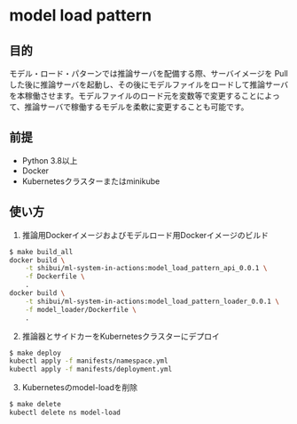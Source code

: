 # model load pattern

## 目的

モデル・ロード・パターンでは推論サーバを配備する際、サーバイメージを Pull した後に推論サーバを起動し、その後にモデルファイルをロードして推論サーバを本稼働させます。モデルファイルのロード元を変数等で変更することによって、推論サーバで稼働するモデルを柔軟に変更することも可能です。

## 前提

- Python 3.8以上
- Docker
- Kubernetesクラスターまたはminikube

## 使い方

1. 推論用Dockerイメージおよびモデルロード用Dockerイメージのビルド
   
```sh
$ make build_all
docker build \
    -t shibui/ml-system-in-actions:model_load_pattern_api_0.0.1 \
    -f Dockerfile \
    .
docker build \
    -t shibui/ml-system-in-actions:model_load_pattern_loader_0.0.1 \
    -f model_loader/Dockerfile \
    .
```

2. 推論器とサイドカーをKubernetesクラスターにデプロイ

```sh
$ make deploy
kubectl apply -f manifests/namespace.yml
kubectl apply -f manifests/deployment.yml
```

3. Kubernetesのmodel-loadを削除

```sh
$ make delete
kubectl delete ns model-load
```
